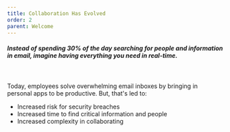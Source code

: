 ```yaml
---
title: Collaboration Has Evolved
order: 2
parent: Welcome
---
```



##### Instead of spending 30% of the day searching for people and information in email, imagine having everything you need in real-time.

&nbsp;

Today, employees solve overwhelming email inboxes by bringing in personal apps to be productive. But, that's led to:

* Increased risk for security breaches
* Increased time to find critical information and people
* Increased complexity in collaborating